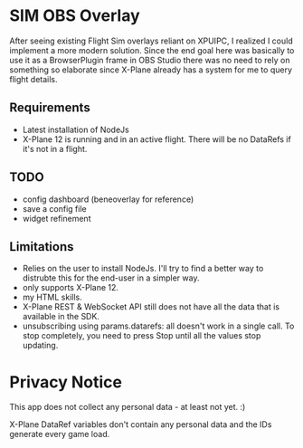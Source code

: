 # SIM OBS Overlay

After seeing existing Flight Sim overlays reliant on XPUIPC, I realized I could implement a more modern solution. Since the end goal here was basically to use it as a BrowserPlugin frame in OBS Studio there was no need to rely on something so elaborate since X-Plane already has a system for me to query flight details.

## Requirements

- Latest installation of NodeJs
- X-Plane 12 is running and in an active flight. There will be no DataRefs if it's not in a flight.

## TODO

- config dashboard (beneoverlay for reference)
- save a config file
- widget refinement

## Limitations

- Relies on the user to install NodeJs. I'll try to find a better way to distrubte this for the end-user in a simpler way.
- only supports X-Plane 12.
- my HTML skills.
- X-Plane REST & WebSocket API still does not have all the data that is available in the SDK.
- unsubscribing using params.datarefs: all doesn't work in a single call. To stop completely, you need to press Stop until all the values stop updating.

# Privacy Notice

This app does not collect any personal data - at least not yet. :)

X-Plane DataRef variables don't contain any personal data and the IDs generate every game load.
